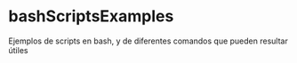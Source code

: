 # bashScriptsExamples
Ejemplos de scripts en bash, y de diferentes comandos que pueden resultar útiles
